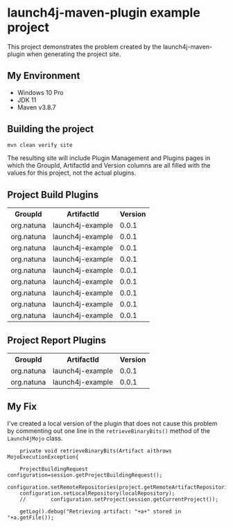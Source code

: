# launch4j-maven-plugin example project

This project demonstrates the problem created by the launch4j-maven-plugin when generating the
project site.

## My Environment

* Windows 10 Pro
* JDK 11
* Maven v3.8.7

## Building the project

```bash
mvn clean verify site
```

The resulting site will include Plugin Management and Plugins pages in which the
GroupId, ArtifactId and Version columns are all filled with the values for this project,
not the actual plugins.

<section>
<h2><a name="Project_Build_Plugins"></a>Project Build Plugins</h2><a name="Project_Build_Plugins"></a>
<table border="0" class="table table-striped">
<tr class="a">
<th>GroupId</th>
<th>ArtifactId</th>
<th>Version</th></tr>
<tr class="b">
<td align="left">org.natuna</td>
<td>launch4j-example</td>
<td>0.0.1</td></tr>
<tr class="a">
<td align="left">org.natuna</td>
<td>launch4j-example</td>
<td>0.0.1</td></tr>
<tr class="b">
<td align="left">org.natuna</td>
<td>launch4j-example</td>
<td>0.0.1</td></tr>
<tr class="a">
<td align="left">org.natuna</td>
<td>launch4j-example</td>
<td>0.0.1</td></tr>
<tr class="b">
<td align="left">org.natuna</td>
<td>launch4j-example</td>
<td>0.0.1</td></tr>
<tr class="a">
<td align="left">org.natuna</td>
<td>launch4j-example</td>
<td>0.0.1</td></tr>
<tr class="b">
<td align="left">org.natuna</td>
<td>launch4j-example</td>
<td>0.0.1</td></tr>
<tr class="a">
<td align="left">org.natuna</td>
<td>launch4j-example</td>
<td>0.0.1</td></tr>
<tr class="b">
<td align="left">org.natuna</td>
<td>launch4j-example</td>
<td>0.0.1</td></tr></table></section><section>
<h2><a name="Project_Report_Plugins"></a>Project Report Plugins</h2><a name="Project_Report_Plugins"></a>
<table border="0" class="table table-striped">
<tr class="a">
<th>GroupId</th>
<th>ArtifactId</th>
<th>Version</th></tr>
<tr class="b">
<td align="left">org.natuna</td>
<td>launch4j-example</td>
<td>0.0.1</td></tr>
<tr class="a">
<td align="left">org.natuna</td>
<td>launch4j-example</td>
<td>0.0.1</td></tr></table></section>

## My Fix

I've created a local version of the plugin that does not cause this problem
by commenting out one line in the ```retrieveBinaryBits()``` method
of the ```Launch4jMojo``` class.

```
    private void retrieveBinaryBits(Artifact a)throws MojoExecutionException{

    ProjectBuildingRequest configuration=session.getProjectBuildingRequest();
    configuration.setRemoteRepositories(project.getRemoteArtifactRepositories());
    configuration.setLocalRepository(localRepository);
    //        configuration.setProject(session.getCurrentProject());

    getLog().debug("Retrieving artifact: "+a+" stored in "+a.getFile());
```



